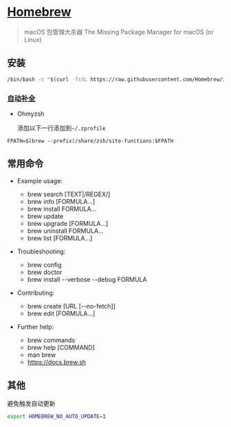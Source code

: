 # [Homebrew](https://brew.sh/)

> macOS 包管理大杀器
> The Missing Package Manager for macOS (or Linux)

## 安装

```sh
/bin/bash -c "$(curl -fsSL https://raw.githubusercontent.com/Homebrew/install/master/install.sh)"
```

### [自动补全](https://docs.brew.sh/Shell-Completion#configuring-completions-in-zsh)

- Ohmyzsh

    添加以下一行添加到`~/.zprofile`

```
FPATH=$(brew --prefix)/share/zsh/site-functions:$FPATH
```

## 常用命令

- Example usage:
  - brew search [TEXT|/REGEX/]
  - brew info [FORMULA...]
  - brew install FORMULA...
  - brew update
  - brew upgrade [FORMULA...]
  - brew uninstall FORMULA...
  - brew list [FORMULA...]

- Troubleshooting:
  - brew config
  - brew doctor
  - brew install --verbose --debug FORMULA

- Contributing:
  - brew create [URL [--no-fetch]]
  - brew edit [FORMULA...]

- Further help:
  - brew commands
  - brew help [COMMAND]
  - man brew
  - https://docs.brew.sh

## 其他
避免触发自动更新
```sh
export HOMEBREW_NO_AUTO_UPDATE=1
```